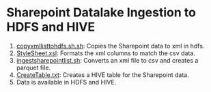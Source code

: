 # Sharepoint Datalake Ingestion to HDFS and HIVE

1. [copyxmllisttohdfs.sh.sh](scripts/copyxmllisttohdfs.sh): Copies the Sharepoint data to xml in hdfs.
1. [StyleSheet.xsl](scripts/StyleSheet.xsl): Formats the xml columns to match the csv data.
1. [ingestsharepointlist.sh](scripts/ingestsharepointlist.sh): Converts an xml file to csv and creates a parquet file. 
1. [CreateTable.txt](scripts/CreateTable.txt): Creates a HIVE table for the Sharepoint data.
1. Data is available in HDFS and HIVE.
